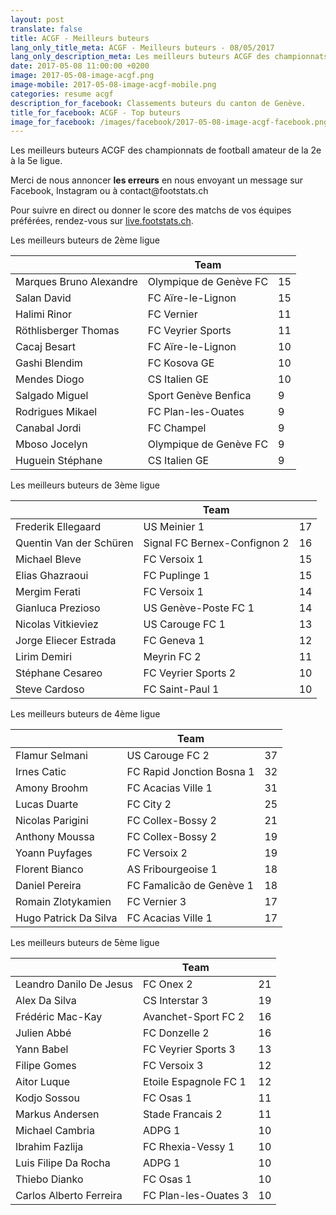 ```yaml
---
layout: post
translate: false
title: ACGF - Meilleurs buteurs
lang_only_title_meta: ACGF - Meilleurs buteurs - 08/05/2017
lang_only_description_meta: Les meilleurs buteurs ACGF des championnats de football amateur de la 2e à la 5e ligue - 08/05/2017
date: 2017-05-08 11:00:00 +0200
image: 2017-05-08-image-acgf.png
image-mobile: 2017-05-08-image-acgf-mobile.png
categories: resume acgf
description_for_facebook: Classements buteurs du canton de Genève.
title_for_facebook: ACGF - Top buteurs
image_for_facebook: /images/facebook/2017-05-08-image-acgf-facebook.png
---
```

<p>Les meilleurs buteurs ACGF des championnats de football amateur de la 2e à la 5e ligue.</p>
<p>Merci de nous annoncer <b>les erreurs</b> en nous envoyant un message sur Facebook, Instagram ou à contact@footstats.ch</p>
<p>Pour suivre en direct ou donner le score des matchs de vos équipes préférées, rendez-vous sur <a href='http://live.footstats.ch'>live.footstats.ch</a>.</p>

<p>Les meilleurs buteurs de 2ème ligue</p><table class="table"><thead><tr><th><i class="fa fa-male"></i></th><th>Team</th><th><i class="fa fa-futbol-o"></i></th></tr></thead><tbody><tr><td>Marques Bruno Alexandre</td><td>Olympique de Genève FC</td><td>15</td></tr><tr><td>Salan David</td><td>FC Aïre-le-Lignon</td><td>15</td></tr><tr><td>Halimi Rinor</td><td>FC Vernier</td><td>11</td></tr><tr><td>Röthlisberger Thomas</td><td>FC Veyrier Sports</td><td>11</td></tr><tr><td>Cacaj Besart</td><td>FC Aïre-le-Lignon</td><td>10</td></tr><tr><td>Gashi Blendim</td><td>FC Kosova GE</td><td>10</td></tr><tr><td>Mendes Diogo</td><td>CS Italien GE</td><td>10</td></tr><tr><td>Salgado Miguel</td><td>Sport Genève Benfica</td><td>9</td></tr><tr><td>Rodrigues Mikael</td><td>FC Plan-les-Ouates</td><td>9</td></tr><tr><td>Canabal Jordi</td><td>FC Champel</td><td>9</td></tr><tr><td>Mboso Jocelyn</td><td>Olympique de Genève FC</td><td>9</td></tr><tr><td>Huguein Stéphane</td><td>CS Italien GE</td><td>9</td></tr></tbody></table><p>Les meilleurs buteurs de 3ème ligue</p><table class="table"><thead><tr><th><i class="fa fa-male"></i></th><th>Team</th><th><i class="fa fa-futbol-o"></i></th></tr></thead><tbody><tr><td>Frederik Ellegaard</td><td>US Meinier 1</td><td>17</td></tr><tr><td>Quentin Van der Schüren</td><td>Signal FC Bernex-Confignon 2</td><td>16</td></tr><tr><td>Michael Bleve</td><td>FC Versoix 1</td><td>15</td></tr><tr><td>Elias Ghazraoui</td><td>FC Puplinge 1</td><td>15</td></tr><tr><td>Mergim Ferati</td><td>FC Versoix 1</td><td>14</td></tr><tr><td>Gianluca Prezioso</td><td>US Genève-Poste FC 1</td><td>14</td></tr><tr><td>Nicolas Vitkieviez</td><td>US Carouge FC 1</td><td>13</td></tr><tr><td>Jorge Eliecer Estrada</td><td>FC Geneva 1</td><td>12</td></tr><tr><td>Lirim Demiri</td><td>Meyrin FC 2</td><td>11</td></tr><tr><td>Stéphane Cesareo</td><td>FC Veyrier Sports 2</td><td>10</td></tr><tr><td>Steve Cardoso</td><td>FC Saint-Paul 1</td><td>10</td></tr></tbody></table><p>Les meilleurs buteurs de 4ème ligue</p><table class="table"><thead><tr><th><i class="fa fa-male"></i></th><th>Team</th><th><i class="fa fa-futbol-o"></i></th></tr></thead><tbody><tr><td>Flamur Selmani</td><td>US Carouge FC 2</td><td>37</td></tr><tr><td>Irnes Catic</td><td>FC Rapid Jonction Bosna 1</td><td>32</td></tr><tr><td>Amony Broohm</td><td>FC Acacias Ville 1</td><td>31</td></tr><tr><td>Lucas Duarte</td><td>FC City 2</td><td>25</td></tr><tr><td>Nicolas Parigini</td><td>FC Collex-Bossy 2</td><td>21</td></tr><tr><td>Anthony Moussa</td><td>FC Collex-Bossy 2</td><td>19</td></tr><tr><td>Yoann Puyfages</td><td>FC Versoix 2</td><td>19</td></tr><tr><td>Florent Bianco</td><td>AS Fribourgeoise 1</td><td>18</td></tr><tr><td>Daniel Pereira</td><td>FC Famalicão de Genève 1</td><td>18</td></tr><tr><td>Romain Zlotykamien</td><td>FC Vernier 3</td><td>17</td></tr><tr><td>Hugo Patrick Da Silva</td><td>FC Acacias Ville 1</td><td>17</td></tr></tbody></table><p>Les meilleurs buteurs de 5ème ligue</p><table class="table"><thead><tr><th><i class="fa fa-male"></i></th><th>Team</th><th><i class="fa fa-futbol-o"></i></th></tr></thead><tbody><tr><td>Leandro Danilo De Jesus</td><td>FC Onex 2</td><td>21</td></tr><tr><td>Alex Da Silva</td><td>CS Interstar  3</td><td>19</td></tr><tr><td>Frédéric Mac-Kay</td><td>Avanchet-Sport FC 2</td><td>16</td></tr><tr><td>Julien Abbé</td><td>FC Donzelle 2</td><td>16</td></tr><tr><td>Yann Babel</td><td>FC Veyrier Sports 3</td><td>13</td></tr><tr><td>Filipe Gomes</td><td>FC Versoix 3</td><td>12</td></tr><tr><td>Aitor Luque</td><td>Etoile Espagnole FC 1</td><td>12</td></tr><tr><td>Kodjo Sossou</td><td>FC Osas 1</td><td>11</td></tr><tr><td>Markus Andersen</td><td>Stade Francais 2</td><td>11</td></tr><tr><td>Michael Cambria</td><td>ADPG 1</td><td>10</td></tr><tr><td>Ibrahim Fazlija</td><td>FC Rhexia-Vessy 1</td><td>10</td></tr><tr><td>Luis Filipe Da Rocha</td><td>ADPG 1</td><td>10</td></tr><tr><td>Thiebo Dianko</td><td>FC Osas 1</td><td>10</td></tr><tr><td>Carlos Alberto Ferreira</td><td>FC Plan-les-Ouates 3</td><td>10</td></tr></tbody></table>
